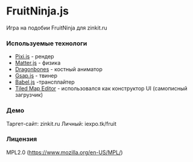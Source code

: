 # FruitNinja.js #

Игра на подобии FruitNinja для zinkit.ru

### Используемые технологи ###
 - [Pixi.js](http://www.pixijs.com/) - рендер
 - [Matter.js](http://brm.io/matter-js/) - физика
 - [Dragonbones](http://dragonbones.com/en/index.html) - костный аниматор 
 - [Gsap.js](https://greensock.com/gsap) - твинер
 - [Babel.js](https://babeljs.io/) -трансплайтер
 - [Tiled Map Editor](http://www.mapeditor.org/) - использовался как конструктор UI (самописный загрузчик)

 ### Демо ##

Таргет-сайт: zinkit.ru
Личный: iexpo.tk/fruit 

### Лицензия ###
MPL2.0 (https://www.mozilla.org/en-US/MPL/)